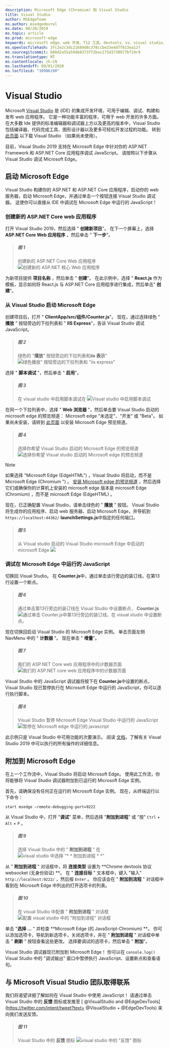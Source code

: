 ```yaml
---
description: Microsoft Edge (Chromium) 和 Visual Studio
title: Visual Studio
author: MSEdgeTeam
ms.author: msedgedevrel
ms.date: 08/20/2019
ms.topic: article
ms.prod: microsoft-edge
keywords: microsoft edge、web 开发、f12 工具、devtools、vs、visual studio、调试器
ms.openlocfilehash: 3fc2e2c3dc21689d8c378ccbe33e4dff813ea12f
ms.sourcegitcommit: b88d2a55a59db8373ff2bac275d3730977bf19c9
ms.translationtype: MT
ms.contentlocale: zh-CN
ms.lasthandoff: 09/01/2020
ms.locfileid: "10986190"
---
```

# Visual Studio

Microsoft [Visual Studio](https://visualstudio.microsoft.com/vs/) 是 (IDE) 的集成开发环境，可用于编辑、调试、构建和发布 web 应用程序。 它是一种功能丰富的程序，可用于 web 开发的许多方面。 在大多数 Ide 提供的标准编辑器和调试器上方以及更高的版本中，Visual Studio 包括编译器、代码完成工具、图形设计器以及更多可轻松开发过程的功能。 转到 [此页面](https://visualstudio.microsoft.com/downloads/) 以下载 Visual Studio （如果尚未使用）。

目前，Visual Studio 2019 支持在 Microsoft Edge 中针对你的 ASP\.NET Framework 和 ASP\.NET Core 应用程序调试 JavaScript。 请按照以下步骤从 Visual Studio 调试 Microsoft Edge。

## 启动 Microsoft Edge
Visual Studio 构建你的 ASP\.NET 和 ASP\.NET Core 应用程序，启动你的 web 服务器，启动 Microsoft Edge，并通过单击一个按钮连接 Visual Studio 调试器。 这使你可以直接从 IDE 中调试在 Microsoft Edge 中运行的 JavaScript！

### 创建新的 ASP.NET Core web 应用程序

打开 Visual Studio 2019，然后选择 " **创建新项目**"。 在下一个屏幕上，选择 **ASP\.NET Core Web 应用程序** ，然后单击 " **下一步**"。

> ##### 图 1  
> 创建新的 ASP.NET Core Web 应用程序 ![ 创建新的 ASP.NET 核心 Web 应用程序](./media/create-new-project.png)  

为新项目提供 **项目名称** ，然后单击 " **创建**"。 在此示例中，选择 " **React.js** 作为模板，显示如何将 React.js 与 ASP.NET Core 应用程序进行集成，然后单击" **创建**"。

### 从 Visual Studio 启动 Microsoft Edge

创建项目后，打开 " **ClientApp/src/组件/Counter.js**"。 现在，通过选择绿色 " **播放** " 按钮旁边的下拉列表和 " **IIS Express**"，告诉 Visual Studio 调试 JavaScript。 

> ##### 图 2  
> 绿色的 "**播放**" 按钮旁边的下拉列表和**iis 表示**" 
> ![ 绿色播放" 按钮旁边的下拉列表和 "iis express"](./media/vs-dropdown.png)  

选择 " **脚本调试** "，然后单击 " **启用**"。

> ##### 图 3  
> 在 visual studio 中启用脚本调试在 ![ Visual studio 中启用脚本调试](./media/enable-script-debugging.png)  

在同一个下拉列表中，选择 " **Web 浏览器** "，然后单击要 Visual Studio 启动的 microsoft edge 的预览频道： Microsoft edge "未选定"、"开发" 或 "Beta"。 如果尚未安装，请转到 [此页面](https://www.microsoftedgeinsider.com/download) 以安装 Microsoft Edge 预览频道。

> ##### 图 4  
> 选择你希望 Visual Studio 启动的 Microsoft Edge 的预览频道 ![ 选择你希望 Visual studio 启动的 Microsoft edge 的预览频道](./media/set-web-browser.png)  

> [!NOTE]
> 如果选择 "Microsoft Edge (EdgeHTML") ，Visual Studio 将启动，而不是 Microsoft Edge (Chromium ") 。 [安装 Microsoft edge 的预览频道](https://www.microsoftedgeinsider.com/download) ，然后选择它们或确保你的计算机上安装的 microsoft edge 版本是 microsoft Edge (Chromium) ，而不是 microsoft Edge (EdgeHTML) 。

现在，已正确配置 Visual Studio，请单击绿色的 " **播放** " 按钮。 Visual Studio 将生成你的应用程序、启动 web 服务器、启动 Microsoft Edge，并导航到 `https://localhost:44362/` **launchSettings.js**中指定的任何端口。

> ##### 图 5  
> 从 Visual studio 启动的 Visual Studio microsoft Edge 中启动的 microsoft Edge ![](./media/edge-launch.png)  

### 调试在 Microsoft Edge 中运行的 JavaScript

切换回 Visual Studio。 在 **Counter.js**中，通过单击该行旁边的装订线，在第13行设置一个断点。

> ##### 图 6
> 通过单击第13行旁边的装订线在 Visual Studio 中设置断点， **Counter.js** 
> ![ 通过单击 Counter.js中第13行旁边的装订线，在 visual studio 中设置断点。](./media/set-breakpoint.png)  

现在切换回启动 Visual Studio 的 Microsoft Edge 实例。 单击页面左侧 NavMenu 中的 " **计数器** "。 现在单击 " **增量**"。

> ##### 图 7
> 我们的 ASP.NET Core web 应用程序中的计数器页面 ![ 我们的 ASP.NET core web 应用程序中的计数器页面](./media/edge-counter.png)  

Visual Studio 中的 JavaScript 调试器将按下在 **Counter.js**中设置的断点。 Visual Studio 现已暂停执行在 Microsoft Edge 中运行的 JavaScript，你可以逐行执行脚本。

> ##### 图 8
> Visual Studio 暂停 Microsoft Edge Visual Studio 中运行的 JavaScript ![ 暂停在 Microsoft edge 中运行的 javascript](./media/hit-breakpoint.png)  

此示例只是 Visual Studio 中可用功能的次要演示。 阅读 [文档](https://docs.microsoft.com/visualstudio/windows/?view=vs-2019)，了解有关 Visual Studio 2019 中可以执行的所有操作的详细信息。

## 附加到 Microsoft Edge
在上一个工作流中，Visual Studio 将启动 Microsoft Edge。 使用此工作流，你将能够将 Visual Studio 调试器附加到已运行的 Microsoft Edge 实例。 

首先，请确保没有任何正在运行的 Microsoft Edge 实例。 现在，从终端运行以下命令：

```console
start msedge –remote-debugging-port=9222
```

从 Visual Studio 中，打开 "**调试**" 菜单，然后选择 "**附加到进程**" 或 "按" `Ctrl`  +  `Alt`  +  `P` 。

> ##### 图 9
> 选择 Visual Studio 中的 " **附加到进程** " 在 ![ visual studio 中选择 "* * 附加到进程 * *"](./media/attach-to-process.png)  

从 " **附加到进程** " 对话框中，将 **连接类型** 设置为 **Chrome devtools 协议 websocket (无身份验证) **。 在 " **连接目标** " 文本框中，键入 "输入" `http://localhost:9222/` ，然后按 `Enter` 。 你应该会在 " **附加到流程** " 对话框中看到在 Microsoft Edge 中列出的打开选项卡的列表。

> ##### 图 10
> 在 visual Studio 中配置 " **附加到进程** " 对话框 ![ 配置 visual studio 中的 "附加到进程" 对话框](./media/attach-to-process-dialog.png)  

单击 "**选择 ...** " 并检查 **Microsoft Edge (的 JavaScript-Chromium) **。 你可以添加选项卡，导航到新选项卡，关闭选项卡，并在 " **附加到进程** " 对话框中单击 " **刷新** " 按钮查看这些更改。 选择要调试的选项卡，然后单击 " **附加**"。

Visual Studio 调试器现已附加到 Microsoft Edge！ 你可以在 `console.log()` Visual Studio 中的 "调试输出" 窗口中暂停执行 JavaScript、设置断点和查看语句。

## 与 Microsoft Visual Studio 团队取得联系  

我们将渴望详细了解如何在 Visual Studio 中使用 JavaScript！  请通过单击 Visual Studio 中的 **反馈** 图标或发推至 [ @VisualStudio and @EdgeDevTools](https://twitter.com/intent/tweet?text= @VisualStudio + @EdgeDevTools) 来向我们发送反馈。  

> ##### 图 11
> Visual Studio 中的 **反馈** 图标 ![ visual studio 中的 "反馈" 图标](./media/feedback-icon.png)  
